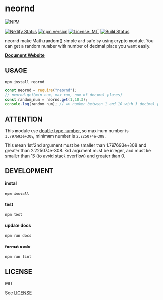 # neornd

[![NPM](https://nodei.co/npm/neornd.png?downloads=true&downloadRank=true&stars=true)](https://nodei.co/npm/neornd/)

[![Netlify Status](https://api.netlify.com/api/v1/badges/c11072c7-7117-4c85-9a57-99dd75e8bf96/deploy-status)](https://app.netlify.com/sites/neornd/deploys)
[![npm version](https://badge.fury.io/js/neornd.svg)](https://badge.fury.io/js/neornd)
[![License: MIT](https://img.shields.io/badge/License-MIT-yellow.svg)](https://opensource.org/licenses/MIT)
[![Build Status](https://travis-ci.com/kota-yata/neornd.svg?branch=master)](https://travis-ci.com/kota-yata/neornd)

neornd make Math.random() simple and safe by using crypto module. You can get a random number with number of decimal place you want easily.

**[Document Website](https://neornd.netlify.app/)**

## USAGE

```
npm install neornd
```

```javascript
const neornd = require("neornd");
// neornd.get(min num, max num, num of decimal places)
const random_num = neornd.get(1,10,3);
console.log(random_num); // => number between 1 and 10 with 3 decimal places e.g. 5.342
```

## ATTENTION
This module use [double type number](https://docs.microsoft.com/ja-jp/dotnet/visual-basic/language-reference/data-types/double-data-type), so maximum number is ```1.797693e+308```, minimum number is ```2.225074e-308```. 

This mean 1st/2nd argument must be smaller than 1.797693e+308 and greater than 2.225074e-308. 3rd argument must be integer, and must be smaller than 16 (to avoid stack overflow) and greater than 0.

## DEVELOPMENT

#### install

```
npm install
```

#### test

```
npm test
```

#### update docs

```
npm run docs
```

#### format code

```
npm run lint
```

## LICENSE
MIT

See [LICENSE](https://github.com/kota-yata/neornd/blob/master/LICENSE)
